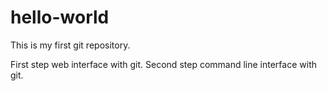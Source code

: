 # hello-world
This is my first git repository.

First step web interface with git.
Second step command line interface with git.
